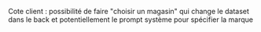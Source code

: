 Cote client : possibilité de faire "choisir un magasin" qui change le dataset dans le back et potentiellement le prompt système pour spécifier la marque